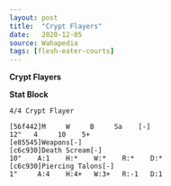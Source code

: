 ```yaml
---
layout: post
title:  "Crypt Flayers"
date:   2020-12-05
source: Wahapedia
tags: [flesh-eater-courts]
---
```


**Crypt Flayers**

**Stat Block**
```
4/4 Crypt Flayer
```

```
[56f442]M     W     B     Sa    [-]
12"   4     10    5+    
[e85545]Weapons[-]
[c6c930]Death Scream[-]
10"    A:1    H:*    W:*    R:*    D:*   
[c6c930]Piercing Talons[-]
1"     A:4    H:4+   W:3+   R:-1   D:1   
```


